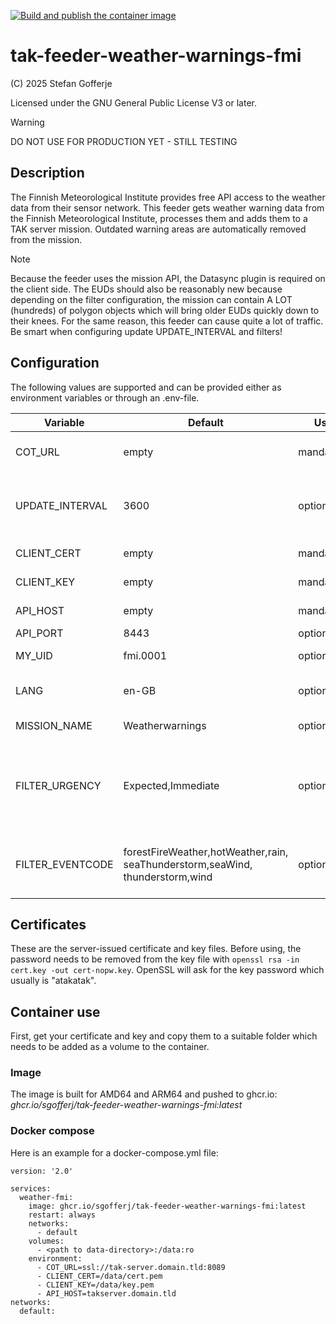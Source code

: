 [![Build and publish the container image](https://github.com/sgofferj/tak-feeder-weather-warnings-fmi/actions/workflows/actions.yml/badge.svg)](https://github.com/sgofferj/tak-feeder-weather-warnings-fmi/actions/workflows/actions.yml)

# tak-feeder-weather-warnings-fmi

(C) 2025 Stefan Gofferje

Licensed under the GNU General Public License V3 or later.

> [!WARNING]
> DO NOT USE FOR PRODUCTION YET - STILL TESTING

## Description

The Finnish Meteorological Institute provides free API access to the weather data from their sensor network. This feeder gets
weather warning data from the Finnish Meteorological Institute, processes them and adds them to a TAK server mission. Outdated
warning areas are automatically removed from the mission.

> [!NOTE]
> Because the feeder uses the mission API, the Datasync plugin is required on the client side. The EUDs should also be reasonably
> new because depending on the filter configuration, the mission can contain A LOT (hundreds) of polygon objects which will bring
> older EUDs quickly down to their knees.
> For the same reason, this feeder can cause quite a lot of traffic. Be smart when configuring update UPDATE_INTERVAL and filters!

## Configuration

The following values are supported and can be provided either as environment variables or through an .env-file.

| Variable         | Default                                                                             | Use       | Purpose                                                                                                         |
| ---------------- | ----------------------------------------------------------------------------------- | --------- | --------------------------------------------------------------------------------------------------------------- |
| COT_URL          | empty                                                                               | mandatory | TAK server full URL, e.g. ssl://takserver:8089                                                                  |
| UPDATE_INTERVAL  | 3600                                                                                | optional  | Interval between data updates in seconds - how often should we get data?                                        |
| CLIENT_CERT      | empty                                                                               | mandatory | User certificate in PEM format                                                                                  |
| CLIENT_KEY       | empty                                                                               | mandatory | User certificate key file in PEM format                                                                         |
| API_HOST         | empty                                                                               | mandatory | host or IP for the TAK server API                                                                               |
| API_PORT         | 8443                                                                                | optional  | TAK server API port                                                                                             |
| MY_UID           | fmi.0001                                                                            | optional  | Sets the UID used by the feeder                                                                                 |
| LANG             | en-GB                                                                               | optional  | Feed language to be fetched (en-GB, fi-FI, sv-FI)                                                               |
| MISSION_NAME     | Weatherwarnings                                                                     | optional  | Name of the mission                                                                                             |
| FILTER_URGENCY   | Expected,Immediate                                                                  | optional  | Case-sensitive, comma-separated list of urgency codes filter for. Available codes: Immediate, Expected, Future. |
| FILTER_EVENTCODE | forestFireWeather,hotWeather,rain,<br>seaThunderstorm,seaWind,<br>thunderstorm,wind | optional  | Case-sensitive, comma-separated list of event codes to filter for. Default includes all known.                  |

## Certificates

These are the server-issued certificate and key files. Before using, the password needs to be removed from the key file with `openssl rsa -in cert.key -out cert-nopw.key`. OpenSSL will ask for the key password which usually is "atakatak".

## Container use

First, get your certificate and key and copy them to a suitable folder which needs to be added as a volume to the container.

### Image

The image is built for AMD64 and ARM64 and pushed to ghcr.io: _ghcr.io/sgofferj/tak-feeder-weather-warnings-fmi:latest_

### Docker compose

Here is an example for a docker-compose.yml file:

```
version: '2.0'

services:
  weather-fmi:
    image: ghcr.io/sgofferj/tak-feeder-weather-warnings-fmi:latest
    restart: always
    networks:
      - default
    volumes:
      - <path to data-directory>:/data:ro
    environment:
      - COT_URL=ssl://tak-server.domain.tld:8089
      - CLIENT_CERT=/data/cert.pem
      - CLIENT_KEY=/data/key.pem
      - API_HOST=takserver.domain.tld
networks:
  default:
```
